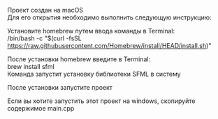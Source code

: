 Проект создан на macOS    
Для его открытия необходимо выполнить следующую инструкцию:

Установите homebrew путем ввода команды в Terminal:      
/bin/bash -c "$(curl -fsSL https://raw.githubusercontent.com/Homebrew/install/HEAD/install.sh)"   

После установки homebrew введите в Terminal:  
brew install sfml  
Команда запустит установку библиотеки SFML в систему        

После установки запустите проект       

Если вы хотите запустить этот проект на windows, скопируйте содержимое main.cpp